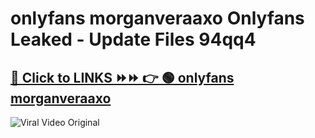 
 # onlyfans morganveraaxo Onlyfans Leaked - Update Files 94qq4

## <h2><a href="https://clipsfans.com/onlyfans_morganveraaxo&ref=git">🔗 Click to LINKS ⏩⏩ 👉 🟢 onlyfans morganveraaxo </a></h2>

<a href="https://clipsfans.com/onlyfans_morganveraaxo&ref=git" rel="nofollow" data-target="animated-image.originalLink"><img src="https://i.ibb.co.com/xMMVF88/686577567.gif" alt="Viral Video Original" style="max-width: 100%; display: inline-block;" data-target="animated-image.originalImage"></a>

